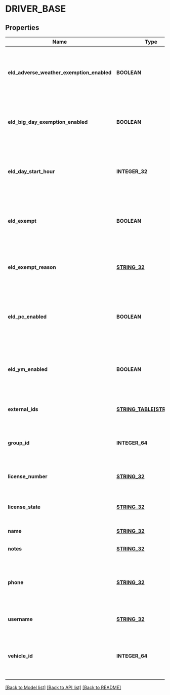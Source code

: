 # DRIVER_BASE

## Properties
Name | Type | Description | Notes
------------ | ------------- | ------------- | -------------
**eld_adverse_weather_exemption_enabled** | **BOOLEAN** | Flag indicating this driver may use Adverse Weather exemptions in ELD logs. | [optional] [default to null]
**eld_big_day_exemption_enabled** | **BOOLEAN** | Flag indicating this driver may use Big Day excemptions in ELD logs. | [optional] [default to null]
**eld_day_start_hour** | **INTEGER_32** | 0 indicating midnight-to-midnight ELD driving hours, 12 to indicate noon-to-noon driving hours. | [optional] [default to null]
**eld_exempt** | **BOOLEAN** | Flag indicating this driver is exempt from the Electronic Logging Mandate. | [optional] [default to null]
**eld_exempt_reason** | [**STRING_32**](STRING_32.md) | Reason that this driver is exempt from the Electronic Logging Mandate (see eldExempt). | [optional] [default to null]
**eld_pc_enabled** | **BOOLEAN** | Flag indicating this driver may select the Personal Conveyance duty status in ELD logs. | [optional] [default to false]
**eld_ym_enabled** | **BOOLEAN** | Flag indicating this driver may select the Yard Move duty status in ELD logs. | [optional] [default to false]
**external_ids** | [**STRING_TABLE[STRING_32]**](STRING_32.md) | Dictionary of external IDs (string key-value pairs) | [optional] [default to null]
**group_id** | **INTEGER_64** | ID of the group if the organization has multiple groups (uncommon). | [optional] [default to null]
**license_number** | [**STRING_32**](STRING_32.md) | Driver&#39;s state issued license number. | [optional] [default to null]
**license_state** | [**STRING_32**](STRING_32.md) | Abbreviation of state that issued driver&#39;s license. | [optional] [default to null]
**name** | [**STRING_32**](STRING_32.md) | Driver&#39;s name. | [default to null]
**notes** | [**STRING_32**](STRING_32.md) | Notes about the driver. | [optional] [default to null]
**phone** | [**STRING_32**](STRING_32.md) | Driver&#39;s phone number. Please include only digits, ex. 4157771234 | [optional] [default to null]
**username** | [**STRING_32**](STRING_32.md) | Driver&#39;s login username into the driver app. | [optional] [default to null]
**vehicle_id** | **INTEGER_64** | ID of the vehicle assigned to the driver for static vehicle assignments. (uncommon). | [optional] [default to null]

[[Back to Model list]](../README.md#documentation-for-models) [[Back to API list]](../README.md#documentation-for-api-endpoints) [[Back to README]](../README.md)


